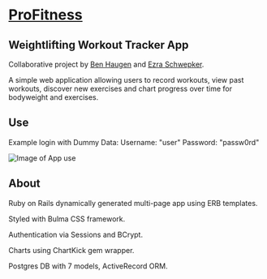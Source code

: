 # [ProFitness](https://pro-fitness.herokuapp.com/)

## Weightlifting Workout Tracker App

Collaborative project by [Ben Haugen](https://www.linkedin.com/in/benhaugen88/) and [Ezra Schwepker](https://www.linkedin.com/in/ezra-schwepker/).

A simple web application allowing users to record workouts, view past workouts, discover new exercises and chart progress over time for bodyweight and exercises.

## Use

Example login with Dummy Data:
Username: "user"
Password: "passw0rd"

![Image of App use](https://g.recordit.co/NXRgpsSIOc.gif)

## About

Ruby on Rails dynamically generated multi-page app using ERB templates.

Styled with Bulma CSS framework.

Authentication via Sessions and BCrypt.

Charts using ChartKick gem wrapper.

Postgres DB with 7 models, ActiveRecord ORM.